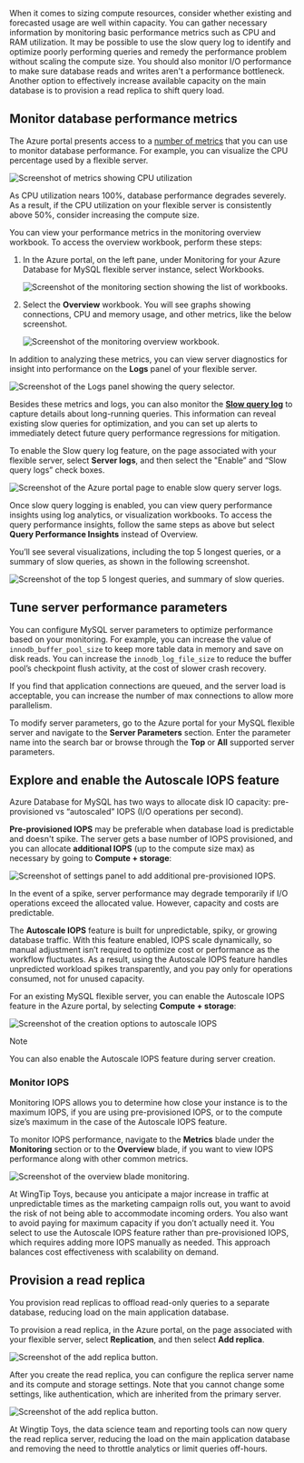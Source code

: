 When it comes to sizing compute resources, consider whether existing and forecasted usage are well within capacity. You can gather necessary information by monitoring basic performance metrics such as CPU and RAM utilization. It may be possible to use the slow query log to identify and optimize poorly performing queries and remedy the performance problem without scaling the compute size. You should also monitor I/O performance to make sure database reads and writes aren't a performance bottleneck. Another option to effectively increase available capacity on the main database is to provision a read replica to shift query load. 

## Monitor database performance metrics

The Azure portal presents access to a [number of metrics](https://review.learn.microsoft.com/en-us/azure/mysql/flexible-server/concepts-monitoring) that you can use to monitor database performance. For example, you can visualize the CPU percentage used by a flexible server.

![Screenshot of metrics showing CPU utilization](../media/metrics.png)

As CPU utilization nears 100%, database performance degrades severely. As a result, if the CPU utilization on your flexible server is consistently above 50%, consider increasing the compute size. 

You can view your performance metrics in the monitoring overview workbook. To access the overview workbook, perform these steps: 

1. In the Azure portal, on the left pane, under Monitoring for your Azure Database for MySQL flexible server instance, select Workbooks.

   ![Screenshot of the monitoring section showing the list of workbooks.](../media/monitor-workbooks.png)

2. Select the **Overview** workbook. You will see graphs showing connections, CPU and memory usage, and other metrics, like the below screenshot. 

   ![Screenshot of the monitoring overview workbook.](../media/monitoring-workbook-overview.png)

In addition to analyzing these metrics, you can view server diagnostics for insight into performance on the **Logs** panel of your flexible server.

![Screenshot of the Logs panel showing the query selector.](../media/logs.png)

Besides these metrics and logs, you can also monitor the [**Slow query log**](https://dev.mysql.com/doc/refman/8.4/en/slow-query-log.html) to capture details about long-running queries. This information can reveal existing slow queries for optimization, and you can set up alerts to immediately detect future query performance regressions for mitigation. 

To enable the Slow query log feature, on the page associated with your flexible server, select **Server logs**, and then select the "Enable” and “Slow query logs” check boxes. 

![Screenshot of the Azure portal page to enable slow query server logs.](../media/server-logs-enable-slow-query-logs.png)

Once slow query logging is enabled, you can view query performance insights using log analytics, or visualization workbooks. To access the query performance insights, follow the same steps as above but select **Query Performance Insights** instead of Overview. 

You’ll see several visualizations, including the top 5 longest queries, or a summary of slow queries, as shown in the following screenshot. 

![Screenshot of the top 5 longest queries, and summary of slow queries.](../media/long-query.png)

## Tune server performance parameters

You can configure MySQL server parameters to optimize performance based on your monitoring. For example, you can increase the value of `innodb_buffer_pool_size` to keep more table data in memory and save on disk reads. You can increase the `innodb_log_file_size` to reduce the buffer pool’s checkpoint flush activity, at the cost of slower crash recovery. 

If you find that application connections are queued, and the server load is acceptable, you can increase the number of max connections to allow more parallelism. 

To modify server parameters, go to the Azure portal for your MySQL flexible server and navigate to the **Server Parameters** section. Enter the parameter name into the search bar or browse through the **Top** or **All** supported server parameters. 

## Explore and enable the Autoscale IOPS feature

Azure Database for MySQL has two ways to allocate disk IO capacity: pre-provisioned vs “autoscaled” IOPS (I/O operations per second). 

**Pre-provisioned IOPS** may be preferable when database load is predictable and doesn't spike. The server gets a base number of IOPS provisioned, and you can allocate **additional IOPS** (up to the compute size max) as necessary by going to **Compute + storage**: 

![Screenshot of settings panel to add additional pre-provisioned IOPS.](../media/add-additional-iops.png)

In the event of a spike, server performance may degrade temporarily if I/O operations exceed the allocated value. However, capacity and costs are predictable. 

The **Autoscale IOPS** feature is built for unpredictable, spiky, or growing database traffic. With this feature enabled, IOPS scale dynamically, so manual adjustment isn’t required to optimize cost or performance as the workflow fluctuates. As a result, using the Autoscale IOPS feature handles unpredicted workload spikes transparently, and you pay only for operations consumed, not for unused capacity. 

For an existing MySQL flexible server, you can enable the Autoscale IOPS feature in the Azure portal, by selecting **Compute + storage**: 

![Screenshot of the creation options to autoscale IOPS](../media/create-flexible-server-autoscale-iops.png)

> [!Note]
>
> You can also enable the Autoscale IOPS feature during server creation. 

### Monitor IOPS

Monitoring IOPS allows you to determine how close your instance is to the maximum IOPS, if you are using pre-provisioned IOPS, or to the compute size’s maximum in the case of the Autoscale IOPS feature. 

To monitor IOPS performance, navigate to the **Metrics** blade under the **Monitoring** section or to the **Overview** blade, if you want to view IOPS performance along with other common metrics. 

![Screenshot of the overview blade monitoring.](../media/iops-monitoring-overview.png)

At WingTip Toys, because you anticipate a major increase in traffic at unpredictable times as the marketing campaign rolls out, you want to avoid the risk of not being able to accommodate incoming orders. You also want to avoid paying for maximum capacity if you don’t actually need it. You select to use the Autoscale IOPS feature rather than pre-provisioned IOPS, which requires adding more IOPS manually as needed. This approach balances cost effectiveness with scalability on demand.

## Provision a read replica

You provision read replicas to offload read-only queries to a separate database, reducing load on the main application database. 

To provision a read replica, in the Azure portal, on the page associated with your flexible server, select **Replication**, and then select **Add replica**. 

![Screenshot of the add replica button.](../media/add-replica-button.png)

After you create the read replica, you can configure the replica server name and its compute and storage settings. Note that you cannot change some settings, like authentication, which are inherited from the primary server. 

![Screenshot of the add replica button.](../media/add-replica.png)

At Wingtip Toys, the data science team and reporting tools can now query the read replica server, reducing the load on the main application database and removing the need to throttle analytics or limit queries off-hours. 
